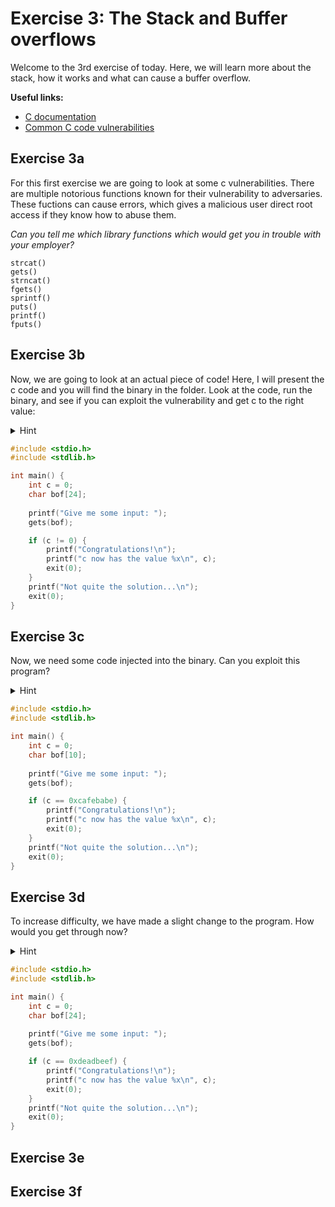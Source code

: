 # Exercise 3: The Stack and Buffer overflows 
Welcome to the 3rd exercise of today. Here, we will learn more about the stack, how it works and what can cause a buffer overflow.

<b>Useful links:</b>
* [C documentation](https://devdocs.io/c/)
* [Common C code vulnerabilities](https://int0x33.medium.com/day-49-common-c-code-vulnerabilities-and-mitigations-7eded437ca4a)


## Exercise 3a
For this first exercise we are going to look at some c vulnerabilities. There are multiple notorious functions known for their vulnerability to adversaries. These fuctions can cause errors, which gives a malicious user direct root access if they know how to abuse them.

*Can you tell me which library functions which would get you in trouble with your employer?*

```
strcat() 
gets()
strncat()
fgets() 
sprintf()
puts()
printf() 
fputs() 
```

## Exercise 3b
Now, we are going to look at an actual piece of code! Here, I will present the c code and you will find the binary in the folder. Look at the code, run the binary, and see if you can exploit the vulnerability and get c to the right value:

<details>
<summary>Hint</summary>
<i>Hint: To run the binary, open the terminal and write `./Bof1` </i>
</details>

```c 
#include <stdio.h>
#include <stdlib.h>

int main() {
    int c = 0;
    char bof[24];
    
    printf("Give me some input: ");
    gets(bof);

    if (c != 0) {
        printf("Congratulations!\n");
        printf("c now has the value %x\n", c);
        exit(0);
    }
    printf("Not quite the solution...\n");
    exit(0);
}
```

## Exercise 3c
Now, we need some code injected into the binary. Can you exploit this program?
<details>
<summary>Hint</summary>
<i>Hint: Be very aware of endianness. </i>
</details>

```c 
#include <stdio.h>
#include <stdlib.h>

int main() {
    int c = 0;
    char bof[10];
    
    printf("Give me some input: ");
    gets(bof);

    if (c == 0xcafebabe) {
        printf("Congratulations!\n");
        printf("c now has the value %x\n", c);
        exit(0);
    }
    printf("Not quite the solution...\n");
    exit(0);
}
```

## Exercise 3d
To increase difficulty, we have made a slight change to the program. How would you get through now?
<details>
<summary>Hint</summary>
<i>Hint: Think about padding, you need to use gdb for this one. </i>
</details>

```c
#include <stdio.h>
#include <stdlib.h>

int main() {
    int c = 0;
    char bof[24];
    
    printf("Give me some input: ");
    gets(bof);

    if (c == 0xdeadbeef) {
        printf("Congratulations!\n");
        printf("c now has the value %x\n", c);
        exit(0);
    }
    printf("Not quite the solution...\n");
    exit(0);
}
```

## Exercise 3e

## Exercise 3f


    
   
   
